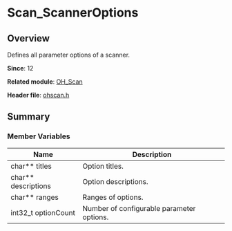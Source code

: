 # Scan_ScannerOptions

## Overview

Defines all parameter options of a scanner.

**Since**: 12

**Related module**: [OH_Scan](capi-oh-scan.md)

**Header file**: [ohscan.h](capi-ohscan-h.md)

## Summary

### Member Variables

| Name| Description|
| -- | -- |
| char** titles | Option titles.|
| char** descriptions | Option descriptions.|
| char** ranges | Ranges of options.|
| int32_t optionCount | Number of configurable parameter options.|
